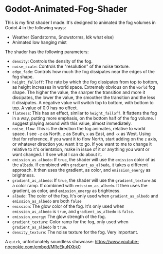 # Godot-Animated-Fog-Shader
This is my first shader I made. It's designed to animated the fog volumes in Godot 4 in the following ways:
- Weather (Sandstorms, Snowstorms, Idk what else)
- Animated low hanging mist

The shader has the following parameters:
- `density`: Controls the density of the fog.
- `noise_scale`: Controls the "resolution" of the noise texture.
- `edge_fade`: Controls how much the fog dissipates near the edges of the fog shape.
- `height_falloff`: The rate by which the fog dissipates from top to bottom, as height increases in world space. Extremely obvious on the `world` fog shape. The higher the value, the sharper the transition and more it dissipates, the lower the value, the smoother the transition and the less it dissipates. A negative value will switch top to bottom, with bottom to top. A value of 0.0 has no effect.
- `flatness`: This has an effect, similar to `height_falloff`. It flattens the fog in a way, putting more emphasis, on the bottom half of the fog volume. I suggest playing around with this value, almost immediately.
- `noise_flow`: This is the direction the fog animates, relative to world space. I see `-z` as North, `z` as South, `x` as East, and `-x` as West. Using that for reference, if you want it to flow North, start adding on the `z` axis, or whatever direction you want it to go. If you want to me to change it relative to it's orientation, make in issue of it or anything you want or want changed. I'll see what I can do about it.
- `emission_as_albedo`: If `true`, the shader will use the `emission` color of as the `albedo`. If combined with `gradient_as_albedo`, it takes a different approach. It then uses the gradient, as color, and `emission_energy` as brightness.
- `gradient_as_albedo`: If `true`, the shader will use the `gradient_texture` as a color ramp. If combined with `emission_as_albedo`. It then uses the gradient, as color, and `emission_energy` as brightness.
- `albedo`: The color of the fog. It's only used when `gradient_as_albedo` and `emission_as_albedo` are both `false`
- `emission`: The glow color of the fog. It's only used when `emission_as_albedo` is `true`, and `gradient_as_albedo` is `false`.
- `emission_energy`: The glow strength of the fog.
- `gradient_texture`: Color ramp for the fog, only used when `gradient_as_albedo` is `true`.
- `density_texture`: The noise texture for the fog. Very important.


A `quick`, unfortunately soundless showcase: https://www.youtube-nocookie.com/embed/MReEkuNXbk0
